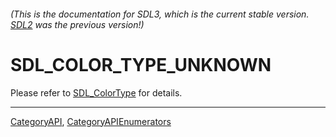 ###### (This is the documentation for SDL3, which is the current stable version. [SDL2](https://wiki.libsdl.org/SDL2/) was the previous version!)
# SDL_COLOR_TYPE_UNKNOWN

Please refer to [SDL_ColorType](SDL_ColorType) for details.

----
[CategoryAPI](CategoryAPI), [CategoryAPIEnumerators](CategoryAPIEnumerators)

